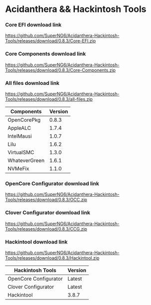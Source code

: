 # Acidanthera && Hackintosh Tools

### Core EFI download link
https://github.com/SuperNG6/Acidanthera-Hackintosh-Tools/releases/download/0.8.3/Core-EFI.zip

### Core Components download link
https://github.com/SuperNG6/Acidanthera-Hackintosh-Tools/releases/download/0.8.3/Core-Components.zip

### All files download link
https://github.com/SuperNG6/Acidanthera-Hackintosh-Tools/releases/download/0.8.3/all-files.zip

| Components    | Version               |
| ------------- | --------------------- |
| OpenCorePkg   | 0.8.3    | 
| AppleALC      | 1.7.4       |
| IntelMausi    | 1.0.7     |
| Lilu          | 1.6.2           |
| VirtualSMC    | 1.3.0     |
| WhateverGreen | 1.6.1  |
| NVMeFix       | 1.1.0        |

### OpenCore Configurator download link
https://github.com/SuperNG6/Acidanthera-Hackintosh-Tools/releases/download/0.8.3/OCC.zip

### Clover Configurator download link
https://github.com/SuperNG6/Acidanthera-Hackintosh-Tools/releases/download/0.8.3/CCG.zip

### Hackintool download link
https://github.com/SuperNG6/Acidanthera-Hackintosh-Tools/releases/download/0.8.3/Hackintool.zip

| Hackintosh Tools      | Version           |
| --------------------- | ----------------- |
| OpenCore Configurator | Latest            | 
| Clover Configurator   | Latest            |
| Hackintool            | 3.8.7 |

